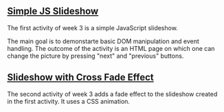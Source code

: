 ## [Simple JS Slideshow](./Simple%20JS%20Slideshow)

The first activity of week 3 is a simple JavaScript slideshow. 

The main goal is to demonstarte basic DOM manipulation and event handling. The outcome of the activity is an HTML page on which one can change the picture by pressing "next" and "previous" buttons. 

## [Slideshow with Cross Fade Effect](./Slideshow%20with%20Cross%20Fade%20Effect)

The second activity of week 3 adds a fade effect to the slideshow created in the first activity. It uses a CSS animation. 
